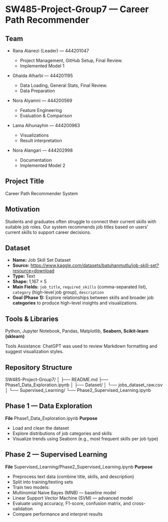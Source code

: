 # SW485-Project-Group7 — Career Path Recommender

## Team
* Rana Alanezi (Leader) — 444201047
  * Project Management, GitHub Setup, Final Review.
  * Implemented Model 1

* Ghaida Alharbi — 444201195
  * Data Loading, General Stats, Final Review.
  * Data Preparation

* Nora Alyamni — 444200569
  * Feature Engineering
  * Evaluation & Comparison

* Lama Alhunayhin — 444200963
  * Visualizations
  * Result interpretation

* Nora Alangari — 444202998
  * Documentation
  * Implemented Model 2

## Project Title
Career Path Recommender System

## Motivation
Students and graduates often struggle to connect their current skills with suitable job roles.
Our system recommends job titles based on users' current skills to support career decisions.

## Dataset
- **Name:** Job Skill Set Dataset
- **Source:** https://www.kaggle.com/datasets/batuhanmutlu/job-skill-set?resource=download
- **Type:** Text
- **Shape:** 1,167 × 5
- **Main Fields:** `job_title`, `required_skills` (comma-separated list), `category` (high-level job group), `description`
- **Goal (Phase 1):** Explore relationships between skills and broader job **categories** to produce high-level insights and visualizations.

## Tools & Libraries
Python, Jupyter Notebook, Pandas, Matplotlib, **Seaborn, Scikit-learn (sklearn)**

Tools Assistance:
ChatGPT was used to review Markdown formatting and suggest visualization styles.


## Repository Structure
SW485-Project-Group7/
│
├── README.md
├── Phase1_Data_Exploration.ipynb
│
├── Dataset/
│   └── jobs_dataset_raw.csv
│
└── Supervised_Learning/
    └── Phase2_Supervised_Learning.ipynb

## Phase 1 — Data Exploration
**File** Phase1_Data_Exploration.ipynb
**Purpose**
- Load and clean the dataset
- Explore distributions of job categories and skills
- Visualize trends using Seaborn (e.g., most frequent skills per job type)

## Phase 2 — Supervised Learning
**File** Supervised_Learning/Phase2_Supervised_Learning.ipynb
**Purpose**
- Preprocess text data (combine title, skills, and description)
- Split into training/testing sets
- Train two models:
- Multinomial Naive Bayes (MNB) — baseline model
- Linear Support Vector Machine (SVM) — advanced model
- Evaluate using accuracy, F1-score, confusion matrix, and cross-validation
- Compare performance and interpret results